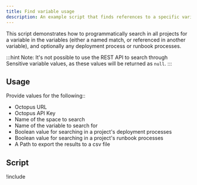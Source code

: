 ```yaml
---
title: Find variable usage
description: An example script that finds references to a specific variable in project variables, deployment process and runbooks.
---
```


This script demonstrates how to programmatically search in all projects for a variable in the variables (either a named match, or referenced in another variable), and optionally any deployment process or runbook processes.

:::hint
Note: It's not possible to use the REST API to search through Sensitive variable values, as these values will be returned as `null`.
:::

## Usage

Provide values for the following::
- Octopus URL
- Octopus API Key
- Name of the space to search
- Name of the variable to search for
- Boolean value for searching in a project's deployment processes
- Boolean value for searching in a project's runbook processes
- A Path to export the results to a csv file

## Script

!include <find-variable-usage-scripts>